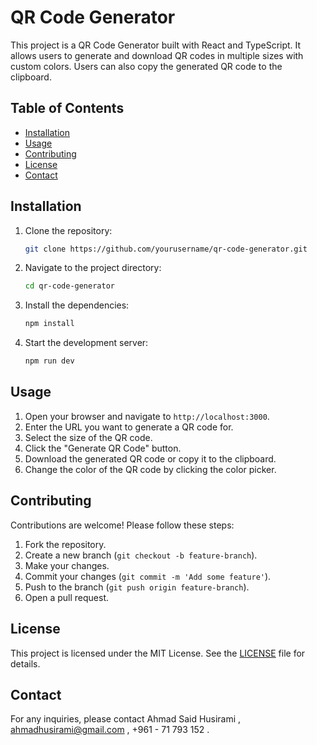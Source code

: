 # QR Code Generator

This project is a QR Code Generator built with React and TypeScript. It allows users to generate and download QR codes in multiple sizes with custom colors. Users can also copy the generated QR code to the clipboard.

## Table of Contents

- [Installation](#installation)
- [Usage](#usage)
- [Contributing](#contributing)
- [License](#license)
- [Contact](#contact)

## Installation

1. Clone the repository:

   ```sh
   git clone https://github.com/yourusername/qr-code-generator.git
   ```

2. Navigate to the project directory:

   ```sh
   cd qr-code-generator
   ```

3. Install the dependencies:

   ```sh
   npm install
   ```

4. Start the development server:

   ```sh
   npm run dev
   ```

## Usage

1. Open your browser and navigate to `http://localhost:3000`.
2. Enter the URL you want to generate a QR code for.
3. Select the size of the QR code.
4. Click the "Generate QR Code" button.
5. Download the generated QR code or copy it to the clipboard.
6. Change the color of the QR code by clicking the color picker.

## Contributing

Contributions are welcome! Please follow these steps:

1. Fork the repository.
2. Create a new branch (`git checkout -b feature-branch`).
3. Make your changes.
4. Commit your changes (`git commit -m 'Add some feature'`).
5. Push to the branch (`git push origin feature-branch`).
6. Open a pull request.

## License

This project is licensed under the MIT License. See the [LICENSE](LICENSE) file for details.

## Contact

For any inquiries, please contact Ahmad Said Husirami , ahmadhusirami@gmail.com , +961 - 71 793 152 .
